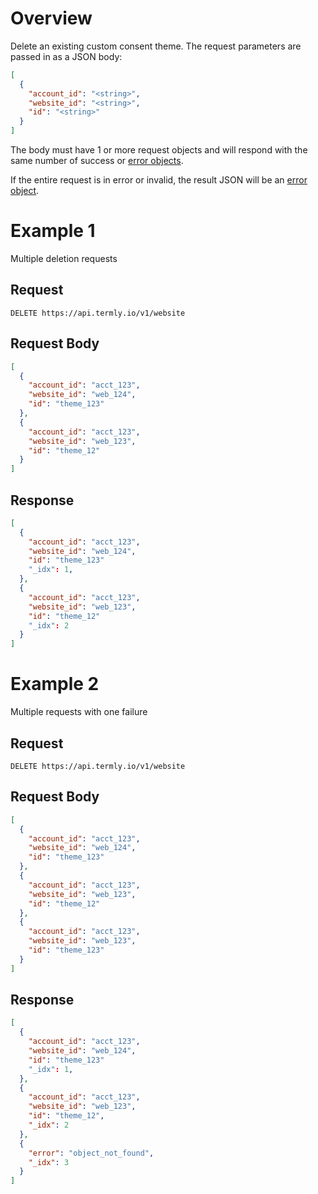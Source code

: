# Overview

Delete an existing custom consent theme. The request parameters are passed in as a JSON body:


```JSON
[
  {
    "account_id": "<string>",
    "website_id": "<string>",
    "id": "<string>"
  }
]
```

The body must have 1 or more request objects and will respond with the same number of success or [error objects](../error_object.md#post-put-delete-error-object). 

If the entire request is in error or invalid, the result JSON will be an [error object](../error_object.md#universal-errors).

# Example 1

Multiple deletion requests

## Request

```
DELETE https://api.termly.io/v1/website
```

## Request Body

```JSON
[
  {
    "account_id": "acct_123",
    "website_id": "web_124",
    "id": "theme_123"
  },
  {
    "account_id": "acct_123",
    "website_id": "web_123",
    "id": "theme_12"
  }
]
```


## Response

```JSON
[
  {
    "account_id": "acct_123",
    "website_id": "web_124",
    "id": "theme_123"
    "_idx": 1,
  },
  {
    "account_id": "acct_123",
    "website_id": "web_123",
    "id": "theme_12"
    "_idx": 2
  }
]
```

# Example 2

Multiple requests with one failure

## Request

```
DELETE https://api.termly.io/v1/website
```

## Request Body

```JSON
[
  {
    "account_id": "acct_123",
    "website_id": "web_124",
    "id": "theme_123"
  },
  {
    "account_id": "acct_123",
    "website_id": "web_123",
    "id": "theme_12"
  },
  {
    "account_id": "acct_123",
    "website_id": "web_123",
    "id": "theme_123"
  }
]
```


## Response

```JSON
[
  {
    "account_id": "acct_123",
    "website_id": "web_124",
    "id": "theme_123"
    "_idx": 1,
  },
  {
    "account_id": "acct_123",
    "website_id": "web_123",
    "id": "theme_12",
    "_idx": 2
  },
  {
    "error": "object_not_found",
    "_idx": 3
  }
]
```